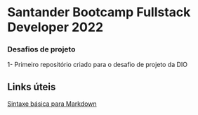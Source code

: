 # Santander Bootcamp Fullstack Developer 2022
### Desafios de projeto
1- Primeiro repositório criado para o desafio de projeto da DIO

## Links úteis
[Sintaxe básica para Markdown](https://www.markdownguide.org/basic-syntax/)
